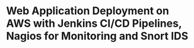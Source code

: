 # Web Application Deployment on AWS with Jenkins CI/CD Pipelines, Nagios for Monitoring and Snort IDS 
